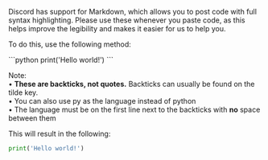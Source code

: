 Discord has support for Markdown, which allows you to post code with full syntax highlighting. Please use these whenever you paste code, as this helps improve the legibility and makes it easier for us to help you.

To do this, use the following method:

\```python
print('Hello world!')
\```

Note:  
• **These are backticks, not quotes.** Backticks can usually be found on the tilde key.  
• You can also use py as the language instead of python  
• The language must be on the first line next to the backticks with **no** space between them  

This will result in the following:
```py
print('Hello world!')
```